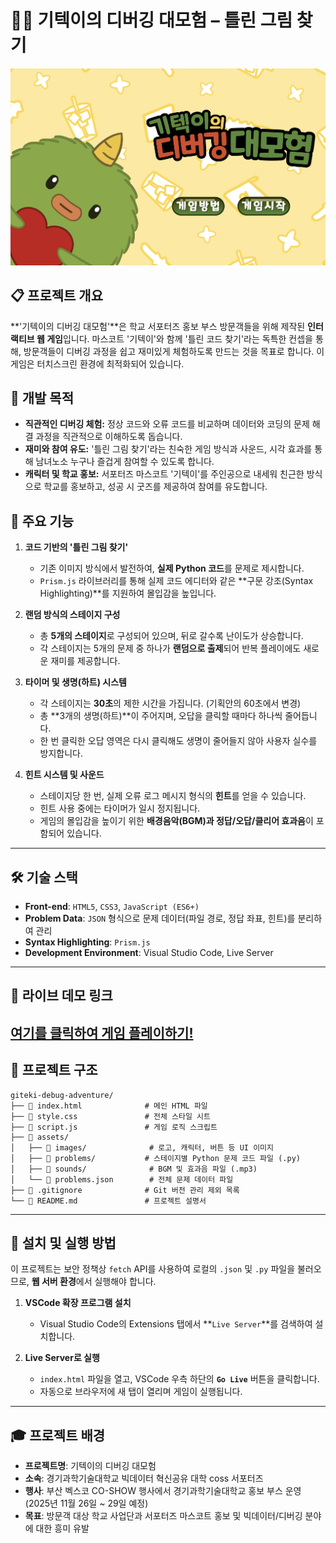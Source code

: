 # 🧑‍💻 기텍이의 디버깅 대모험 – 틀린 그림 찾기
![게임 메인 화면](assets/images/screenshot_main.png)

## 📋 프로젝트 개요

**'기텍이의 디버깅 대모험'**은 학교 서포터즈 홍보 부스 방문객들을 위해 제작된 **인터랙티브 웹 게임**입니다. 마스코트 '기텍이'와 함께 '틀린 코드 찾기'라는 독특한 컨셉을 통해, 방문객들이 디버깅 과정을 쉽고 재미있게 체험하도록 만드는 것을 목표로 합니다. 이 게임은 터치스크린 환경에 최적화되어 있습니다.

## 🎯 개발 목적

* **직관적인 디버깅 체험:** 정상 코드와 오류 코드를 비교하며 데이터와 코딩의 문제 해결 과정을 직관적으로 이해하도록 돕습니다.
* **재미와 참여 유도:** '틀린 그림 찾기'라는 친숙한 게임 방식과 사운드, 시각 효과를 통해 남녀노소 누구나 즐겁게 참여할 수 있도록 합니다.
* **캐릭터 및 학교 홍보:** 서포터즈 마스코트 '기텍이'를 주인공으로 내세워 친근한 방식으로 학교를 홍보하고, 성공 시 굿즈를 제공하여 참여를 유도합니다.

## 🔧 주요 기능

1.  **코드 기반의 '틀린 그림 찾기'**
    * 기존 이미지 방식에서 발전하여, **실제 Python 코드**를 문제로 제시합니다.
    * `Prism.js` 라이브러리를 통해 실제 코드 에디터와 같은 **구문 강조(Syntax Highlighting)**를 지원하여 몰입감을 높입니다.

2.  **랜덤 방식의 스테이지 구성**
    * 총 **5개의 스테이지**로 구성되어 있으며, 뒤로 갈수록 난이도가 상승합니다.
    * 각 스테이지는 5개의 문제 중 하나가 **랜덤으로 출제**되어 반복 플레이에도 새로운 재미를 제공합니다.

3.  **타이머 및 생명(하트) 시스템**
    * 각 스테이지는 **30초**의 제한 시간을 가집니다. (기획안의 60초에서 변경)
    * 총 **3개의 생명(하트)**이 주어지며, 오답을 클릭할 때마다 하나씩 줄어듭니다.
    * 한 번 클릭한 오답 영역은 다시 클릭해도 생명이 줄어들지 않아 사용자 실수를 방지합니다.

4.  **힌트 시스템 및 사운드**
    * 스테이지당 한 번, 실제 오류 로그 메시지 형식의 **힌트**를 얻을 수 있습니다.
    * 힌트 사용 중에는 타이머가 일시 정지됩니다.
    * 게임의 몰입감을 높이기 위한 **배경음악(BGM)과 정답/오답/클리어 효과음**이 포함되어 있습니다.

---
## 🛠️ 기술 스택

* **Front-end**: `HTML5`, `CSS3`, `JavaScript (ES6+)`
* **Problem Data**: `JSON` 형식으로 문제 데이터(파일 경로, 정답 좌표, 힌트)를 분리하여 관리
* **Syntax Highlighting**: `Prism.js`
* **Development Environment**: Visual Studio Code, Live Server

---
## 🔗 라이브 데모 링크
[여기를 클릭하여 게임 플레이하기!](https://PH-87.github.io/giteki-debug-adventure/)
---
## 📁 프로젝트 구조
```
giteki-debug-adventure/
├── 📜 index.html              # 메인 HTML 파일
├── 🎨 style.css               # 전체 스타일 시트
├── 📜 script.js               # 게임 로직 스크립트
├── 📁 assets/
│   ├── 📁 images/              # 로고, 캐릭터, 버튼 등 UI 이미지
│   ├── 📁 problems/           # 스테이지별 Python 문제 코드 파일 (.py)
│   ├── 📁 sounds/              # BGM 및 효과음 파일 (.mp3)
│   └── 📜 problems.json        # 전체 문제 데이터 파일
├── 📜 .gitignore              # Git 버전 관리 제외 목록
└── 📜 README.md               # 프로젝트 설명서
```

---
## 🚀 설치 및 실행 방법

이 프로젝트는 보안 정책상 `fetch` API를 사용하여 로컬의 `.json` 및 `.py` 파일을 불러오므로, **웹 서버 환경**에서 실행해야 합니다.

1.  **VSCode 확장 프로그램 설치**
    * Visual Studio Code의 Extensions 탭에서 **`Live Server`**를 검색하여 설치합니다.

2.  **Live Server로 실행**
    * `index.html` 파일을 열고, VSCode 우측 하단의 **`Go Live`** 버튼을 클릭합니다.
    * 자동으로 브라우저에 새 탭이 열리며 게임이 실행됩니다.

---
## 🎓 프로젝트 배경

* **프로젝트명**: 기텍이의 디버깅 대모험
* **소속**: 경기과학기술대학교 빅데이터 혁신공유 대학 coss 서포터즈
* **행사**: 부산 벡스코 CO-SHOW 행사에서 경기과학기술대학교 홍보 부스 운영 (2025년 11월 26일 ~ 29일 예정)
* **목표**: 방문객 대상 학교 사업단과 서포터즈 마스코트 홍보 및 빅데이터/디버깅 분야에 대한 흥미 유발
